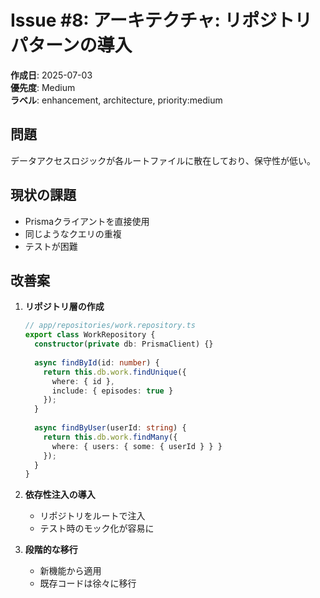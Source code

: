 # Issue #8: アーキテクチャ: リポジトリパターンの導入

**作成日**: 2025-07-03  
**優先度**: Medium  
**ラベル**: enhancement, architecture, priority:medium

## 問題
データアクセスロジックが各ルートファイルに散在しており、保守性が低い。

## 現状の課題
- Prismaクライアントを直接使用
- 同じようなクエリの重複
- テストが困難

## 改善案
1. **リポジトリ層の作成**
   ```typescript
   // app/repositories/work.repository.ts
   export class WorkRepository {
     constructor(private db: PrismaClient) {}
     
     async findById(id: number) {
       return this.db.work.findUnique({
         where: { id },
         include: { episodes: true }
       });
     }
     
     async findByUser(userId: string) {
       return this.db.work.findMany({
         where: { users: { some: { userId } } }
       });
     }
   }
   ```

2. **依存性注入の導入**
   - リポジトリをルートで注入
   - テスト時のモック化が容易に

3. **段階的な移行**
   - 新機能から適用
   - 既存コードは徐々に移行